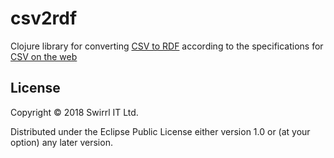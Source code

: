 # csv2rdf

Clojure library for converting [CSV to RDF](https://www.w3.org/TR/2015/REC-csv2rdf-20151217/) according to the specifications for [CSV on the web](https://w3c.github.io/csvw/)

## License

Copyright © 2018 Swirrl IT Ltd.

Distributed under the Eclipse Public License either version 1.0 or (at
your option) any later version.
